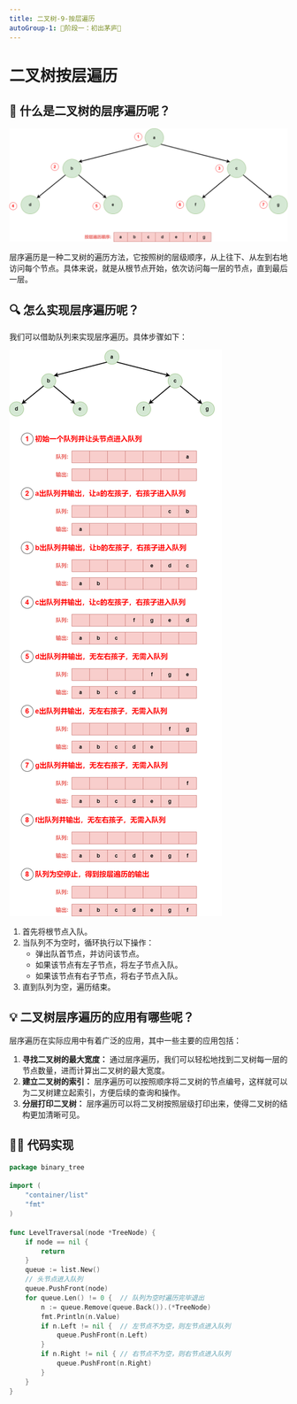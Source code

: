 ```yaml
---
title: 二叉树-9-按层遍历
autoGroup-1: 🌱阶段一：初出茅庐🌱
---
```


# 二叉树按层遍历

## 🌳 什么是二叉树的层序遍历呢？

![](/g1_data_struct_binary_tree_9_level_traversak.assets/binary_tree_9_level_traversak1.drawio.png)

层序遍历是一种二叉树的遍历方法，它按照树的层级顺序，从上往下、从左到右地访问每个节点。具体来说，就是从根节点开始，依次访问每一层的节点，直到最后一层。

## 🔍 怎么实现层序遍历呢？

我们可以借助队列来实现层序遍历。具体步骤如下：

![](/g1_data_struct_binary_tree_9_level_traversak.assets/binary_tree_9_level_traversak2.drawio.png)

1. 首先将根节点入队。
2. 当队列不为空时，循环执行以下操作：
   - 弹出队首节点，并访问该节点。
   - 如果该节点有左子节点，将左子节点入队。
   - 如果该节点有右子节点，将右子节点入队。
3. 直到队列为空，遍历结束。

## 💡 二叉树层序遍历的应用有哪些呢？

层序遍历在实际应用中有着广泛的应用，其中一些主要的应用包括：

1. **寻找二叉树的最大宽度：** 通过层序遍历，我们可以轻松地找到二叉树每一层的节点数量，进而计算出二叉树的最大宽度。
2. **建立二叉树的索引：** 层序遍历可以按照顺序将二叉树的节点编号，这样就可以为二叉树建立起索引，方便后续的查询和操作。
3. **分层打印二叉树：** 层序遍历可以将二叉树按照层级打印出来，使得二叉树的结构更加清晰可见。

## 👨‍💻 代码实现

```go
package binary_tree

import (
	"container/list"
	"fmt"
)

func LevelTraversal(node *TreeNode) {
	if node == nil {
		return
	}
	queue := list.New()
	// 头节点进入队列
	queue.PushFront(node)
	for queue.Len() != 0 {  // 队列为空时遍历完毕退出
		n := queue.Remove(queue.Back()).(*TreeNode)
		fmt.Println(n.Value)
		if n.Left != nil {  // 左节点不为空，则左节点进入队列
			queue.PushFront(n.Left)
		}
		if n.Right != nil { // 右节点不为空，则右节点进入队列
			queue.PushFront(n.Right)
		}
	}
}
```

